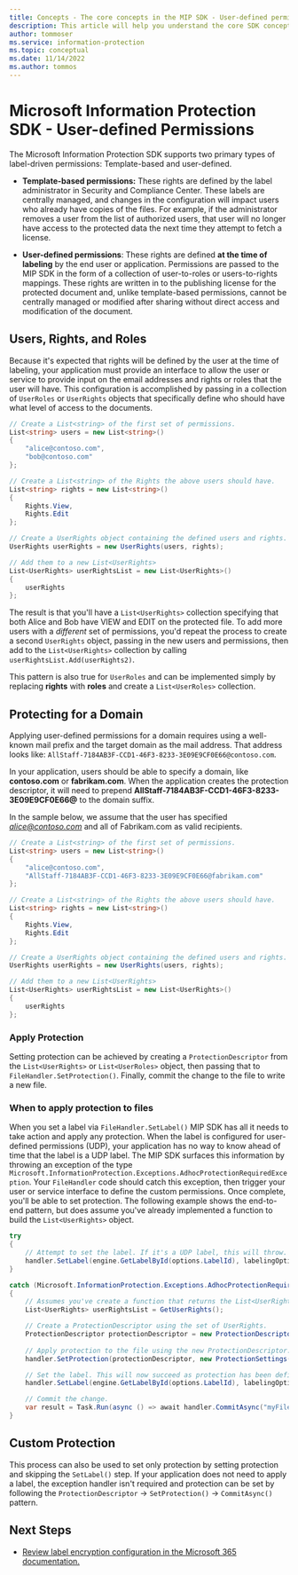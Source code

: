 ```yaml
---
title: Concepts - The core concepts in the MIP SDK - User-defined permissions. 
description: This article will help you understand the core SDK concept called user-defined permissions.
author: tommoser
ms.service: information-protection
ms.topic: conceptual
ms.date: 11/14/2022
ms.author: tommos
---
```


# Microsoft Information Protection SDK - User-defined Permissions

The Microsoft Information Protection SDK supports two primary types of label-driven permissions: Template-based and user-defined.

- **Template-based permissions:** These rights are defined by the label administrator in Security and Compliance Center. These labels are centrally managed, and changes in the configuration will impact users who already have copies of the files. For example, if the administrator removes a user from the list of authorized users, that user will no longer have access to the protected data the next time they attempt to fetch a license.

- **User-defined permissions**: These rights are defined **at the time of labeling** by the end user or application. Permissions are passed to the MIP SDK in the form of a collection of user-to-roles or users-to-rights mappings. These rights are written in to the publishing license for the protected document and, unlike template-based permissions, cannot be centrally managed or modified after sharing without direct access and modification of the document.

## Users, Rights, and Roles

Because it's expected that rights will be defined by the user at the time of labeling, your application must provide an interface to allow the user or service to provide input on the email addresses and rights or roles that the user will have. This configuration is accomplished by passing in a collection of `UserRoles` or `UserRights` objects that specifically define who should have what level of access to the documents.

```csharp
// Create a List<string> of the first set of permissions. 
List<string> users = new List<string>()
{
    "alice@contoso.com",
    "bob@contoso.com"
};

// Create a List<string> of the Rights the above users should have. 
List<string> rights = new List<string>()
{
    Rights.View,
    Rights.Edit                
};

// Create a UserRights object containing the defined users and rights.
UserRights userRights = new UserRights(users, rights);

// Add them to a new List<UserRights>
List<UserRights> userRightsList = new List<UserRights>()
{
    userRights
};
```

The result is that you'll have a `List<UserRights>` collection specifying that both Alice and Bob have VIEW and EDIT on the protected file. To add more users with a *different* set of permissions, you'd repeat the process to create a second `UserRights` object, passing in the new users and permissions, then add to the `List<UserRights>` collection by calling `userRightsList.Add(userRights2)`.

This pattern is also true for `UserRoles` and can be implemented simply by replacing **rights** with **roles** and create a `List<UserRoles>` collection.

## Protecting for a Domain

Applying user-defined permissions for a domain requires using a well-known mail prefix and the target domain as the mail address. That address looks like: `AllStaff-7184AB3F-CCD1-46F3-8233-3E09E9CF0E66@contoso.com`.

In your application, users should be able to specify a domain, like **contoso.com** or **fabrikam.com**. When the application creates the protection descriptor, it will need to prepend **AllStaff-7184AB3F-CCD1-46F3-8233-3E09E9CF0E66@** to the domain suffix. 

In the sample below, we assume that the user has specified *alice@contoso.com* and all of Fabrikam.com as valid recipients. 

```csharp
// Create a List<string> of the first set of permissions. 
List<string> users = new List<string>()
{
    "alice@contoso.com",
    "AllStaff-7184AB3F-CCD1-46F3-8233-3E09E9CF0E66@fabrikam.com"
};

// Create a List<string> of the Rights the above users should have. 
List<string> rights = new List<string>()
{
    Rights.View,
    Rights.Edit                
};

// Create a UserRights object containing the defined users and rights.
UserRights userRights = new UserRights(users, rights);

// Add them to a new List<UserRights>
List<UserRights> userRightsList = new List<UserRights>()
{
    userRights
};
```

### Apply Protection

Setting protection can be achieved by creating a `ProtectionDescriptor` from the `List<UserRights>` or `List<UserRoles>` object, then passing that to `FileHandler.SetProtection()`. Finally, commit the change to the file to write a new file. 

### When to apply protection to files

When you set a label via `FileHandler.SetLabel()` MIP SDK has all it needs to take action and apply any protection. When the label is configured for user-defined permissions (UDP), your application has no way to know ahead of time that the label is a UDP label. The MIP SDK surfaces this information by throwing an exception of the type `Microsoft.InformationProtection.Exceptions.AdhocProtectionRequiredException`. Your `FileHandler` code should catch this exception, then trigger your user or service interface to define the custom permissions. Once complete, you'll be able to set protection. The following example shows the end-to-end pattern, but does assume you've already implemented a function to build the `List<UserRights>` object.

```csharp
try
{
    // Attempt to set the label. If it's a UDP label, this will throw. 
    handler.SetLabel(engine.GetLabelById(options.LabelId), labelingOptions, new ProtectionSettings());
}

catch (Microsoft.InformationProtection.Exceptions.AdhocProtectionRequiredException)
{
    // Assumes you've create a function that returns the List<UserRights> as previously detailed. 
    List<UserRights> userRightsList = GetUserRights();

    // Create a ProtectionDescriptor using the set of UserRights.
    ProtectionDescriptor protectionDescriptor = new ProtectionDescriptor(userRightsList);
    
    // Apply protection to the file using the new ProtectionDescriptor. 
    handler.SetProtection(protectionDescriptor, new ProtectionSettings());

    // Set the label. This will now succeed as protection has been defined. 
    handler.SetLabel(engine.GetLabelById(options.LabelId), labelingOptions, new ProtectionSettings());

    // Commit the change. 
    var result = Task.Run(async () => await handler.CommitAsync("myFileOutput.xlsx")).Result;
}
```

## Custom Protection

This process can also be used to set only protection by setting protection and skipping the `SetLabel()` step. If your application does not need to apply a label, the exception handler isn't required and protection can be set by following the `ProtectionDescriptor` -> `SetProtection()` -> `CommitAsync()` pattern.

## Next Steps

- [Review label encryption configuration in the Microsoft 365 documentation.](/microsoft-365/compliance/encryption-sensitivity-labels?view=o365-worldwide&preserve-view=true#understand-how-the-encryption-works)